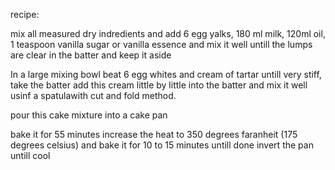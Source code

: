 recipe:

mix all measured dry indredients and add 6 egg yalks,
180 ml milk, 120ml oil, 1 teaspoon vanilla sugar or vanilla essence
and mix it well untill the lumps are clear in the batter and keep it aside

In a large mixing bowl beat 6 egg whites and cream of tartar
 untill very stiff, take the batter add this cream little by little into the batter and mix it well usinf a spatulawith cut 
and fold method.

pour this cake mixture into a cake pan

bake it for 55 minutes increase the heat to 350 degrees faranheit
(175 degrees celsius) and bake it for 10 to 15 minutes untill
done invert the pan untill cool
